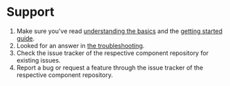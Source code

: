 # Support

1. Make sure you've read [understanding the basics](../fundamentals/understand-the-basics.md) and the [getting started guide](../fundamentals/getting-started.md).
1. Looked for an answer in [the troubleshooting](../troubleshooting/index.md).
1. Check the issue tracker of the respective component repository for existing issues.
1. Report a bug or request a feature through the issue tracker of the respective component repository.

